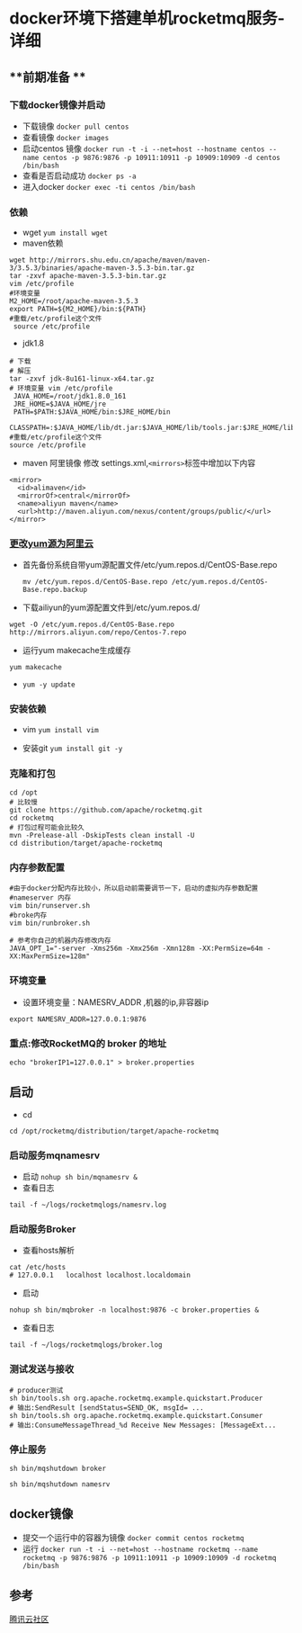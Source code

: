 
# docker环境下搭建单机rocketmq服务-详细
## **前期准备 **
### **下载docker镜像并启动**
- 下载镜像
`docker pull centos`
- 查看镜像
`docker images`
- 启动centos 镜像
`docker run -t -i --net=host --hostname centos --name centos -p 9876:9876 -p 10911:10911 -p 10909:10909 -d centos /bin/bash`
- 查看是否启动成功
`docker ps -a`
- 进入docker
`docker exec -ti centos /bin/bash`

### **依赖**
- wget 
 `yum install wget`
- maven依赖
```
wget http://mirrors.shu.edu.cn/apache/maven/maven-3/3.5.3/binaries/apache-maven-3.5.3-bin.tar.gz
tar -zxvf apache-maven-3.5.3-bin.tar.gz
vim /etc/profile
#环境变量
M2_HOME=/root/apache-maven-3.5.3
export PATH=${M2_HOME}/bin:${PATH}
#重载/etc/profile这个文件
 source /etc/profile
```
- jdk1.8
```
# 下载
# 解压
tar -zxvf jdk-8u161-linux-x64.tar.gz
# 环境变量 vim /etc/profile
 JAVA_HOME=/root/jdk1.8.0_161
 JRE_HOME=$JAVA_HOME/jre
 PATH=$PATH:$JAVA_HOME/bin:$JRE_HOME/bin
 CLASSPATH=:$JAVA_HOME/lib/dt.jar:$JAVA_HOME/lib/tools.jar:$JRE_HOME/lib/dt.jar
#重载/etc/profile这个文件
source /etc/profile
```

- maven 阿里镜像
修改 settings.xml,`<mirrors>`标签中增加以下内容
```
<mirror>
  <id>alimaven</id>
  <mirrorOf>central</mirrorOf>
  <name>aliyun maven</name>
  <url>http://maven.aliyun.com/nexus/content/groups/public/</url>
</mirror>
```
### **[更改yum源为阿里云](http://blog.csdn.net/inslow/article/details/54177191)**

- 首先备份系统自带yum源配置文件/etc/yum.repos.d/CentOS-Base.repo

    `mv /etc/yum.repos.d/CentOS-Base.repo /etc/yum.repos.d/CentOS-Base.repo.backup`

- 下载ailiyun的yum源配置文件到/etc/yum.repos.d/

`wget -O /etc/yum.repos.d/CentOS-Base.repo http://mirrors.aliyun.com/repo/Centos-7.repo`

- 运行yum makecache生成缓存

`yum makecache`

- `yum -y update`

### **安装依赖**

- vim 
 `yum install vim`

- 安装git
`yum install git -y`

### **克隆和打包**
```
cd /opt
# 比较慢
git clone https://github.com/apache/rocketmq.git
cd rocketmq
# 打包过程可能会比较久
mvn -Prelease-all -DskipTests clean install -U
cd distribution/target/apache-rocketmq
```

### **内存参数配置**
```
#由于docker分配内存比较小，所以启动前需要调节一下，启动的虚拟内存参数配置
#nameserver 内存
vim bin/runserver.sh   
#broke内存
vim bin/runbroker.sh  

# 参考你自己的机器内存修改内存
JAVA_OPT_1="-server -Xms256m -Xmx256m -Xmn128m -XX:PermSize=64m -XX:MaxPermSize=128m"
```

### **环境变量**
- 设置环境变量：NAMESRV_ADDR  ,机器的ip,非容器ip

`export NAMESRV_ADDR=127.0.0.1:9876`

### **重点:修改RocketMQ的 broker 的地址**

`echo "brokerIP1=127.0.0.1" > broker.properties`

## **启动**
- cd

`cd /opt/rocketmq/distribution/target/apache-rocketmq`
### **启动服务mqnamesrv**

- 启动
`nohup sh bin/mqnamesrv &`
- 查看日志

`tail -f ~/logs/rocketmqlogs/namesrv.log`

### **启动服务Broker**

- 查看hosts解析

```
cat /etc/hosts
# 127.0.0.1   localhost localhost.localdomain 
```
- 启动

`nohup sh bin/mqbroker -n localhost:9876 -c broker.properties &`
- 查看日志

`tail -f ~/logs/rocketmqlogs/broker.log`

### **测试发送与接收**
```
# producer测试
sh bin/tools.sh org.apache.rocketmq.example.quickstart.Producer
# 输出:SendResult [sendStatus=SEND_OK, msgId= ...
sh bin/tools.sh org.apache.rocketmq.example.quickstart.Consumer
# 输出:ConsumeMessageThread_%d Receive New Messages: [MessageExt...
```
### **停止服务**

`sh bin/mqshutdown broker`

`sh bin/mqshutdown namesrv`

## **docker镜像**
- 提交一个运行中的容器为镜像
`docker commit centos rocketmq`
- 运行
`docker run -t -i --net=host --hostname rocketmq --name rocketmq -p 9876:9876 -p 10911:10911 -p 10909:10909 -d rocketmq /bin/bash 
`

## 参考
[腾讯云社区](https://cloud.tencent.com/developer/article/1010217)